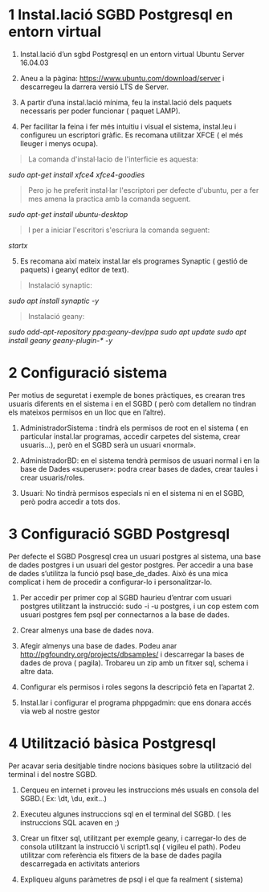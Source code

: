 # 1 Instal.lació SGBD Postgresql en entorn virtual

1. Instal.lació d’un sgbd Postgresql en un entorn virtual Ubuntu Server 16.04.03

2. Aneu a la pàgina: https://www.ubuntu.com/download/server i descarregeu la darrera versió LTS de Server.

3. A partir d’una instal.lació mínima, feu la instal.lació dels paquets necessaris per poder funcionar ( paquet LAMP).

4. Per facilitar la feina i fer més intuitiu i visual el sistema, instal.leu i configureu un escriptori gràfic. Es recomana utilitzar XFCE ( el més lleuger i menys ocupa).

>La comanda d'instal·lacio de l'interficie es aquesta:
 
*sudo apt-get install xfce4 xfce4-goodies*
>Pero jo he preferit instal·lar l'escriptori per defecte d'ubuntu, per a fer mes amena la practica amb la comanda seguent.

*sudo apt-get install ubuntu-desktop*
>I per a iniciar l'escritori s'escriura la comanda seguent:

*startx*

5. Es recomana així mateix instal.lar els programes Synaptic ( gestió de paquets) i geany( editor de text).

>Instalació synaptic:

*sudo apt install synaptic -y*
>Instalació geany:

*sudo add-apt-repository ppa:geany-dev/ppa*
*sudo apt update*
*sudo apt install geany geany-plugin-\* -y*



# 2 Configuració sistema

Per motius de seguretat i exemple de bones pràctiques, es crearan tres usuaris diferents en
el sistema i en el SGBD ( però com detallem no tindran els mateixos permisos en un lloc que en
l’altre).

1. AdministradorSistema : tindrà els permisos de root en el sistema ( en particular
instal.lar programas, accedir carpetes del sistema, crear usuaris...), però en el SGBD
serà un usuari «normal».

2. AdministradorBD: en el sistema tendrà permisos de usuari normal i en la base de Dades
«superuser»: podra crear bases de dades, crear taules i crear usuaris/roles.

3. Usuari: No tindrà permisos especials ni en el sistema ni en el SGBD, però podra accedir a
tots dos.

# 3 Configuració SGBD Postgresql

Per defecte el SGBD Posgresql crea un usuari postgres al sistema, una base de
dades postgres i un usuari del gestor postgres. Per accedir a una base de dades s’utilitza la funció
psql base_de_dades. Això és una mica complicat i hem de procedir a configurar-lo i personalitzar-lo.

1. Per accedir per primer cop al SGBD haurieu d’entrar com usuari postgres utilitzant la
instrucció: sudo -i -u postgres, i un cop estem com usuari postgres fem psql per
connectarnos a la base de dades.

2. Crear almenys una base de dades nova.

3. Afegir almenys una base de dades. Podeu anar http://pgfoundry.org/projects/dbsamples/ i
descarregar la bases de dades de prova ( pagila). Trobareu un zip amb un fitxer sql,
schema i altre data.

4. Configurar els permisos i roles segons la descripció feta en l’apartat 2.

5. Instal.lar i configurar el programa phppgadmin: que ens donara accés via web al nostre
gestor

# 4 Utilització bàsica Postgresql

Per acavar seria desitjable tindre nocions bàsiques sobre la utilització del terminal i
del nostre SGBD.

1. Cerqueu en internet i proveu les instruccions més usuals en consola del SGBD.( Ex:
\dt, \du, exit...)

2. Executeu algunes instruccions sql en el terminal del SGBD. ( les instruccions SQL
acaven en ;)

3. Crear un fitxer sql, utilitzant per exemple geany, i carregar-lo des de consola utilitzant la
instrucció \i script1.sql ( vigileu el path). Podeu utilitzar com referència els fitxers de la
base de dades pagila descarregada en activitats anteriors

4. Expliqueu alguns paràmetres de psql i el que fa realment ( sistema)
